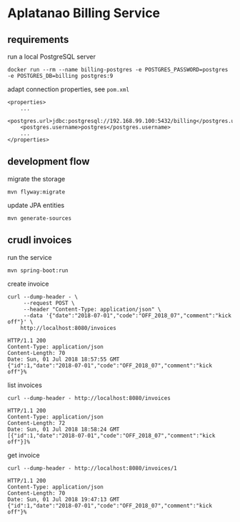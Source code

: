 # Aplatanao Billing Service

## requirements

run a local PostgreSQL server

    docker run --rm --name billing-postgres -e POSTGRES_PASSWORD=postgres -e POSTGRES_DB=billing postgres:9

adapt connection properties, see `pom.xml`

    <properties>
        ...
        <postgres.url>jdbc:postgresql://192.168.99.100:5432/billing</postgres.url>
        <postgres.username>postgres</postgres.username>
        ...
    </properties>

## development flow

migrate the storage

    mvn flyway:migrate

update JPA entities

    mvn generate-sources

## crudl invoices

run the service

    mvn spring-boot:run

create invoice

    curl --dump-header - \
         --request POST \
         --header "Content-Type: application/json" \
         --data '{"date":"2018-07-01","code":"OFF_2018_07","comment":"kick off"}' \
        http://localhost:8080/invoices

    HTTP/1.1 200
    Content-Type: application/json
    Content-Length: 70
    Date: Sun, 01 Jul 2018 18:57:55 GMT
    {"id":1,"date":"2018-07-01","code":"OFF_2018_07","comment":"kick off"}%

list invoices

    curl --dump-header - http://localhost:8080/invoices

    HTTP/1.1 200
    Content-Type: application/json
    Content-Length: 72
    Date: Sun, 01 Jul 2018 18:58:24 GMT
    [{"id":1,"date":"2018-07-01","code":"OFF_2018_07","comment":"kick off"}]%

get invoice

    curl --dump-header - http://localhost:8080/invoices/1

    HTTP/1.1 200
    Content-Type: application/json
    Content-Length: 70
    Date: Sun, 01 Jul 2018 19:47:13 GMT
    {"id":1,"date":"2018-07-01","code":"OFF_2018_07","comment":"kick off"}%


